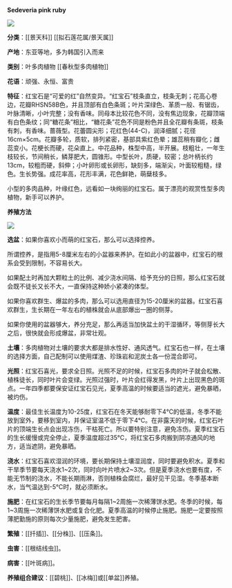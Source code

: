 **Sedeveria pink ruby**

![](https://pic3.zhimg.com/v2-13fa7dc9d489964a935ea3818c7bba4e_r.jpg)

**分类**：[[景天科]] [[拟石莲花属/景天属]]

**产地**：东亚等地，多为韩国引入而来

**类别**：叶多肉植物 [[春秋型多肉植物]]

**花语**：顽强、永恒、富贵

**特征**：红宝石是“可爱的红”自然变异。“红宝石”枝条直立，枝条无刺；花高心卷边，花瓣RHSN58B色，并且顶部有白色条斑；叶片深绿色、革质一般、有锯齿，叶脉清晰，小叶完整；没有香味。同母本比较花色不同，没有焦边现象，花瓣顶端有白色条纹；同“糖花条”相比，“糖花条”花色不同是粉色并且全花瓣有条斑，枝条有刺，有香味。蔷薇型。花蕾圆尖形；花红色(44-C)，润泽细腻；花径16cm×5cm。花瓣多轮，质软，排列紧密，基部具紫红色晕；雄蕊稍有瓣化；雌蕊变小。花梗长而硬，花朵直上。中花品种，株型中高，半开展。枝粗壮，一年生枝较长，节间稍长，鳞芽肥大，圆锥形。中型长叶，质硬，较密；总叶柄长约13cm，较粗而硬，斜伸；小叶卵形或长卵形，缺刻多，端渐尖，叶面较粗糙，绿色。生长势强。成花率高，花形丰满，花色鲜艳，萌蘖枝多。

小型的多肉品种，叶缘红色，远看如一块绚丽的红宝石。属于漂亮的观赏性型多肉植物，新手可以养护。

  

**养殖方法**

![](https://pic2.zhimg.com/v2-3e0918715da61fad3ae3c9ad305f5171_r.jpg)

**选盆**：如果你喜欢小而萌的红宝石，那么可以选择控养。

所谓控养，是指用5-8厘米左右的小盆器来养护。在如此小的盆器中，红宝石的根系会受到限制，不容易长大。

如果配土时再加大颗粒土的比例、减少浇水间隔、给予充分的日照，那么红宝石就会既不徒长又长不大，一直保持这种娇小紧凑的体型。

如果你喜欢群生、爆盆的多肉，那么可以选用直径为15-20厘米的盆器。红宝石喜欢群生，生长期在一年左右的植株就会从底部爆出一圈的侧芽。

如果你使用的盆器够大，养分充足，那么再适当加快盆土的干湿循环，等侧芽长大之后，很快就会形成爆盆，非常壮观。

**土壤**：多肉植物对土壤的要求大都是排水性好、通风透气。红宝石也一样，在土壤的选择方面，自己配制可以使用煤渣、珍珠岩和泥炭土各一份混合即可。

**光照**：红宝石喜光，要求全日照。光照不足的时候，红宝石多肉的叶子就会松散、植株徒长，同时叶片会变绿。光照过强时，叶片会红得发黑，叶片上出现黑色的斑点。一年四季都要保安证红宝石见光，夏季高温的时候要适当的遮光，避免暴晒，被灼伤。

**温度**：最佳生长温度为10-25度，红宝石在冬天能够耐零下4℃的低温，冬季不能放到室外，要移到室内，并保证室温不低于零下4℃。在非露天的时候，红宝石叶片的顶端生长点会出现冻伤，干枯死亡。所以要特别注意，避免冻伤。夏季红宝石的生长缓慢或完全停止，夏季温度超过35℃，将红宝石多肉搬到阴凉通风的地方，适当遮阴，避免暴晒。

**浇水**：红宝石喜欢湿润的环境，要长期保持土壤湿润度，同时要避免积水。夏季和干旱季节要每天浇水1~2次，同时向叶片喷水2~3次。但是夏季浇水也要有度，不能无节制的浇水，不能长期雨淋，否则植株会腐烂，最好见干见湿。冬季基本断水，当气温达到-5℃时，就必须断水。

**施肥**：在红宝石的生长季节要每月每隔1~2周施一次稀薄饼水肥。冬季的时候，每1~3周施一次稀薄饼水肥或复合化肥。夏季高温的时候停止施肥。施肥一定要按照薄肥勤施的原则每次少量施肥，避免发生肥害。

**繁殖**：[[扦插]]、[[分株]]、[[压条]]。

**虫害**：[[根结线虫]]。

**病害**：[[叶斑病]]。

**养殖组合建议**：[[碧桃]]、[[冰梅]]或[[单盆]]养殖。